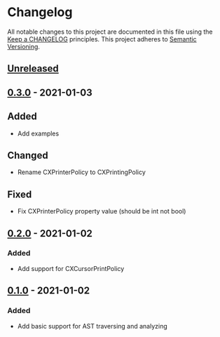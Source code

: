 # Changelog

All notable changes to this project are documented in this file using the [Keep a CHANGELOG](https://keepachangelog.com/) principles.
This project adheres to [Semantic Versioning](https://semver.org/spec/v2.0.0.html).

## [Unreleased]

## [0.3.0] - 2021-01-03

## Added

- Add examples

## Changed

- Rename CXPrinterPolicy to CXPrintingPolicy

## Fixed

- Fix CXPrinterPolicy property value (should be int not bool)

## [0.2.0] - 2021-01-02

### Added

- Add support for CXCursorPrintPolicy

## [0.1.0] - 2021-01-02

### Added

- Add basic support for AST traversing and analyzing

[Unreleased]: https://github.com/klitsche/clang-ffi/compare/v0.3.0...HEAD
[0.3.0]: https://github.com/klitsche/clang-ffi/compare/v0.2.0...v0.3.0
[0.2.0]: https://github.com/klitsche/clang-ffi/compare/v0.1.0...v0.2.0
[0.1.0]: https://github.com/klitsche/clang-ffi/releases/tag/v0.1.0